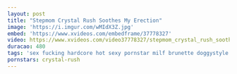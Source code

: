 ```yaml
---
layout: post
title: "Stepmom Crystal Rush Soothes My Erection"
image: 'https://i.imgur.com/wMIdX3Z.jpg'
embed: 'https://www.xvideos.com/embedframe/37778327'
video: https://www.xvideos.com/video37778327/stepmom_crystal_rush_soothes_my_erection
duracao: 480
tags: 'sex fucking hardcore hot sexy pornstar milf brunette doggystyle pussyfucking reality roleplay stepmom stepson'
pornstars: crystal-rush
---
```

